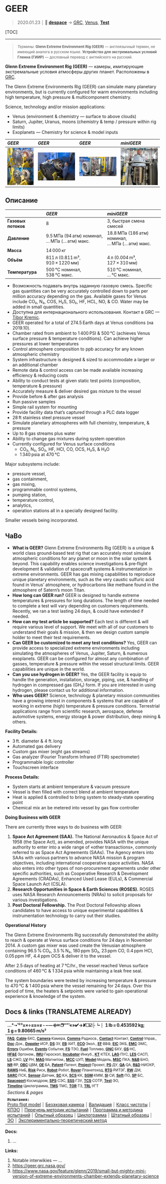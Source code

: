 # GEER
> 2020.01.23 ┊ **🚀 [despace](index.md)** → [GRC](03_grc.md), [Venus](venus.md), **[Test](test.md)**

[TOC]

---

> <small>*Термины:* **Glenn Extreme Environment Rig (GEER)** — англоязычный термин, не имеющий аналога в русском языке. **Устройство для экстремальных условий Гленна (ГИИР)** — дословный перевод с английского на русский.</small>

**Glenn Extreme Environment Rig (GEER)** — камеры, имитирующие экстремальные условия атмосферы других планет. Расположены в [GRC](03_grc.md).

The Glenn Extreme Environments Rig (GEER) can simulate many planetary environments, but is currently configured for warm environments including high temperature, high pressure & multicomponent chemistry.

Science, technology and/or mission applications:

   - Venus (environment & chemistry — surface to above clouds)
   - Saturn, Jupiter, Uranus, moons (chemistry & temp / pressure within rig limits)
   - Exoplanets — Chemistry for science & model inputs

|*GEER*|*GEER*|*GEER*|*miniGEER*|
|:--|:--|:--|:--|
| [![](f/tests/geer_pic01_thumb.jpg)](f/tests/geer_pic01.jpg) | [![](f/tests/geer_pic02_thumb.jpg)](f/tests/geer_pic02.jpg) | [![](f/tests/geer_pic03_thumb.jpg)](f/tests/geer_pic03.jpg) | [![](f/tests/geer_pic04_thumb.jpg)](f/tests/geer_pic04.jpg) |



## Описание
||*GEER*|*miniGEER*|
|:--|:--|:--|
|**Газовых потоков**| 8 | 3, быстрая смена смесей |
|**Давление**| 9.5 МПа (94 атм) номинал,<br> … МПа (… атм) макс. | 18.8 МПа (186 атм) номинал,<br> … МПа (… атм) макс. |
|**Масса**| 14 000 кг |  |
|**Объём**| 811 л (0.811 m³, 910 × 1220 мм) | 4 л (0.004 m³, 127 × 310 мм) |
|**Температура**| 500 °C номинал,<br> 538 °C макс. | 510 °C номинал,<br> … °C макс. |

   - Возможность подавать внутрь заданную газовую смесь. Specific gas quantities can be very accurately controlled down to parts per million accuracy depending on the gas. Available gases for Venus include CO₂, N₂, COS, H₂S, SO₂, HF, HCL, NO, & CO. Water may be added in small quantities.
   - Доступна для интернационального использования. Контакт в GRC — [Tibor Kremic](02_kremic1.md).
   - GEER operated for a total of 274.5 Earth days at Venus conditions (на 2019.10).
   - Chamber rated from ambient to 1 400 PSI & 500 °C (achieves Venus surface pressure & temperature conditions). Can achieve higher pressures at lower temperatures
   - Control atmosphere composition to ppb accuracy for any known atmospheric chemistry
   - System infrastructure is designed & sized to accommodate a larger or an additional chamber
   - Remote data & control access can be made available increasing efficiency & reducing costs
   - Ability to conduct tests at given static test points (composition, temperature & pressure)
   - Accurately measure & deliver desired gas mixture to the vessel
   - Provide before & after gas analysis
   - Run passive samples
   - Simple rail system for mounting
   - Provide facility data that’s captured through a PLC data logger
   - 28 ft stainless steel pressure vessel
   - Simulate planetary atmospheres with full chemistry, temperature, & pressure
   - Up to 8 gas streams plus water
   - Ability to change gas mixtures during system operation
   - Currently configured for Venus surface conditions
      - CO₂, N₂, SO₂, HF, HCl, CO, OCS, H₂S, & H₂O
      - 1 340 psia at 470 °C

Major subsystems include:

   - pressure vessel,
   - gas containment,
   - gas mixing,
   - programmable control systems,
   - pumping station,
   - temperature control,
   - analytics,
   - operation stations all in a specially designed facility.

Smaller vessels being incorporated.



## ЧаВо
   - **What is GEER?** Glenn Extreme Environments Rig (GEER) is a unique & world class ground‑based test rig that can accurately most simulate atmospheric conditions for any planet or moon in the solar system & beyond. This capability enables science investigations & pre‑flight development & validation of spacecraft systems & instrumentation in extreme environments. GEER has gas mixing capabilities to reproduce unique planetary environments, such as the very caustic sulfuric acid found in Venus’ atmosphere, or hydrocarbons like methane found in the atmosphere of Satern’s moon Titan.
   - **How long can GEER run?** GEER is designed to handle extreme temperatures & pressures for long durations. The length of time needed to complete a test will vary depending on customers requirements. Recently, we ran a test lasting 24 days, & could have extended if needed.
   - **How can my test article be supported?** Each test is different & will require various level of support. We meet with all of our customers to understand their goals & mission, & then we design custom sample holder to meet their test requirements.
   - **Can GEER be customized to meet any test conditions?** Yes, GEER can provide access to specialized extreme environments including simulating the atmospheres of Venus, Jupiter, Saturn, & numerous exoplanets. GEER can be configured for almost any combination of gasses, temperature & pressure within the vessel structural limits. GEER capabilities are unique in the world.
   - **Can you use hydrogen in GEER?** Yes, the GEER facility is equip to handle the generation, installation, storage, piping, use, & handling of hydrogen in compressed gas (GH₂) form. If you are interested in using hydrogen, please contact us for additional information.
   - **Who uses GEER?** Science, technology & planetary mission communities have a growing interest in components & systems that are capable of working in extreme (high) temperature & pressure conditions. Terrestrial applications range from scientific research, aerospace, defense automotive systems, energy storage & power distribution, deep mining & others.

**Facility Details:**

   - 3 ft. diameter & 4 ft. long
   - Automated gas delivery
   - Custom gas mixer (eight gas streams)
   - Gas analyzer (Fourier Transform Infrared (FTIR) spectrometer)
   - Programmable logic controller
   - Touchscreen interface

**Process Details:**

   - System starts at ambient temperature & vacuum pressure
   - Vessel is then filled with correct blend at ambient temperature
   - Heat is applied & controlled to bring system to steady‑state operating point
   - Chemical mix an be metered into vessel by gas flow controller

**Doing Business with GEER**

There are currently three ways to do business with GEER:

   1. **Space Act Agreement (SAA).** The National Aeronautics & Space Act of 1958 (the Space Act), as amended, provides NASA with the unique authority to enter into a wide range of «other transactions», commonly referred to as Space Act Agreements (SAAs). The Agency enters into SAAs with various partners to advance NASA mission & program objectives, including international cooperative space activities. NASA also enters into other types of non‑procurement agreements under other specific authorities, such as Cooperative Research & Development Agreements (CRADAs), Enhanced Used Lease (EULs), & Commercial Space Launch Act (CSLA).
   1. **Research Opportunities in Space & Earth Sciences (ROSES).** ROSES uses NASA Research Announcements (NRAs) to solicit proposals for various investigations.
   1. **Post Doctoral Fellowship.** The Post Doctoral Fellowship allows candidates to have access to unique experimental capabilities & instrumentation technology to carry out their studies.

**Operational History**

The Glenn Extreme Environments Rig successfully demonstrated the ability to reach & operate at Venus surface conditions for 24 days in November 2014. A custom gas mixer was used create the Venusian atmosphere containing 96.5 % CO₂, 3.5 % N₂, 180 ppm SO₂, 23 ppm CO, 0.4 ppm HCl, 0.05 ppm HF, 4.4 ppm OCS & deliver it to the vessel.

After 2.5 days of heating at 7 °C/hr., the vessel reached Venus surface conditions of 460 °C & 1 334 psia while maintaining a leak free seal.

The system boundaries were tested by increasing temperature & pressure to 470 °C & 1 400 psia where the vessel remaining for 24 days. Over this period of time, the heaters & setpoints were varied to gain operational experience & knowledge of the system.



<p style="page-break-after:always"> </p>

## Docs & links (TRANSLATEME ALREADY)
|…°·•¹²³±×÷≤≥≈≠ ‑ −— ⎆✉ ❐“”’«»✔→✘☐☑├┕┆ 1 lb = 0.453592 kg; 1 g = 9.80665 m/s²|
|:--|
|<small>**[FAQ](faq.md)**, **[Cable](cable.md)**·БКС, **[Camera](camera.md)**·Камера, **[Comms](comms.md)**·Радиосв., **[Contact](contact.md)**·Контакт, **[Control](control.md)**·Управ., **[Doc](doc.md)**·Док., **[Doppler](doppler.md)**·ИСР, **[DS](ds.md)**·ЗУ, **[EB](eb.md)**·ХИТ, **[ECO](ecology.md)**·Экол., **[EF](ef.md)**·ВВФ, **[ElC](elc.md)**·ЭКБ, **[EMC](emc.md)**·ЭМС, **[Errors](error.md)**·Ошибки, **[Events](event.md)**·События, **[FS](fs.md)**·ТЭО, **[Fuel](fuel.md)**·Топливо, **[GNC](gnc.md)**·БКУ, **[GS](scs.md)**·НС, **[HF&E](hfe.md)**·Эргоном., **[IMU](imu.md)**·Гироскоп, **[Incubator](incubator.md)**·Инкуб., **[KT](kt.md)**·КТЕХ, **[LAG](lag.md)**·ПУC, **[LES](les.md)**·САСП, **[LS](ls.md)**·СЖО, **[LV](lv.md)**·РН, **[MAG](mag.md)**·Магнитом., **[MCC](mcc.md)**·ЦУП, **[Model](model.md)**·Модель, **[MSC](sc.md)**·ПКА, **[N&B](nnb.md)**·БНО, **[NR](nr.md)**·ЯР, **[OBC](obc.md)**·ЦВМ, **[OE](oe.md)**·БА, **[Patent](патент.md)**·Патент, **[Project](project.md)**·Проект, **[PS](ps.md)**·ДУ, **[QA](quality.md)**·QA, **[R&D](rnd.md)**·НИОКР, **[RAMS](rams.md)**·НиБ, **[Risk](risk.md)**·Риск, **[Robot](robotics.md)**·Робот, **[Rover](rover.md)**·Планетоход, **[RTG](rtg.md)**·РИТЭГ, **[RW](rw.md)**·ДМ, **[SARC](sarc.md)**·ПСК, **[Sensor](sensor.md)**·Датчик, **[SC](sc.md)**·КА, **[SCS](scs.md)**·КК, **[SGM](sgm.md)**·КММ, **[SI](si.md)**·СИ, **[Soft](soft.md)**·ПО, **[SP](sp.md)**·БС, **[Spaceport](spaceport.md)**·Космодром, **[SPS](sps.md)**·СЭС, **[SSS](sss.md)**·ГЗУ, **[TCS](tcs.md)**·СОТР, **[Test](test.md)**·ЭО, **[Timeline](timeline.md)**·Циклограмма, **[TMS](tms.md)**·ТМС, **[TOR](tor.md)**·ТЗ, **[TRL](trl.md)**·УГТ</small>|
|*Sections & pages*|
|**`Испытания:`**<br> [Proto fligt model](pfm.md) ┊ [Безэховая камера](ach.md) ┊ [Валидация](validation.md) ┊ [Класс чистоты](clean_lvl.md) ┊ [КПЭО](ctpr.md) ┊ [Перечень методик испытаний](list_tp.md) ┊ [Программа и методика испытаний](pmot.md) ┊ [Опытный образец](pilot_sample.md) ┊ [Циклограмма](obc.md) ┊ [Штатный образец](flight_unit.md) ┊ [ЭО](test.md) ┊ [Экспериментально‑теоретический метод](etetm.md) |

**Docs:**

   1. …

**Links:**

   1. Notable interwikies — …
   1. <https://geer.grc.nasa.gov/>
   1. <https://www.nasa.gov/feature/glenn/2019/small-but-mighty-mini-version-of-extreme-environments-chamber-extends-planetary-science>

